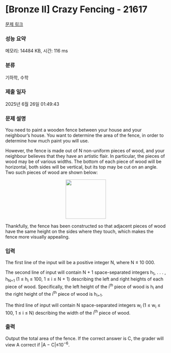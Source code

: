 # [Bronze II] Crazy Fencing - 21617 

[문제 링크](https://www.acmicpc.net/problem/21617) 

### 성능 요약

메모리: 14484 KB, 시간: 116 ms

### 분류

기하학, 수학

### 제출 일자

2025년 6월 26일 01:49:43

### 문제 설명

<p>You need to paint a wooden fence between your house and your neighbour’s house. You want to determine the area of the fence, in order to determine how much paint you will use.</p>

<p>However, the fence is made out of N non-uniform pieces of wood, and your neighbour believes that they have an artistic flair. In particular, the pieces of wood may be of various widths. The bottom of each piece of wood will be horizontal, both sides will be vertical, but its top may be cut on an angle. Two such pieces of wood are shown below:</p>

<p style="text-align: center;"><img alt="" src="https://upload.acmicpc.net/75da34c5-330f-4648-944a-e95cea3b7493/-/preview/" style="width: 126px; height: 123px;"></p>

<p>Thankfully, the fence has been constructed so that adjacent pieces of wood have the same height on the sides where they touch, which makes the fence more visually appealing.</p>

### 입력 

 <p>The first line of the input will be a positive integer N, where N ≤ 10 000.</p>

<p>The second line of input will contain N + 1 space-separated integers h<sub>1</sub>, . . . , h<sub>N+1</sub> (1 ≤ h<sub>i</sub> ≤ 100, 1 ≤ i ≤ N + 1) describing the left and right heights of each piece of wood. Specifically, the left height of the i<sup>th</sup> piece of wood is h<sub>i</sub> and the right height of the i<sup>th</sup> piece of wood is h<sub>i+1</sub>.</p>

<p>The third line of input will contain N space-separated integers w<sub>i</sub> (1 ≤ w<sub>i</sub> ≤ 100, 1 ≤ i ≤ N) describing the width of the i<sup>th</sup> piece of wood.</p>

### 출력 

 <p>Output the total area of the fence. If the correct answer is C, the grader will view A correct if |A − C|≤10<sup>−6</sup>.</p>

